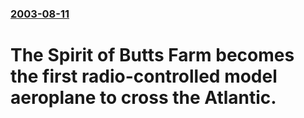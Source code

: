 ### [2003-08-11](/news/2003/08/11/index.md)

#  The Spirit of Butts Farm becomes the first radio-controlled model aeroplane to cross the Atlantic.



